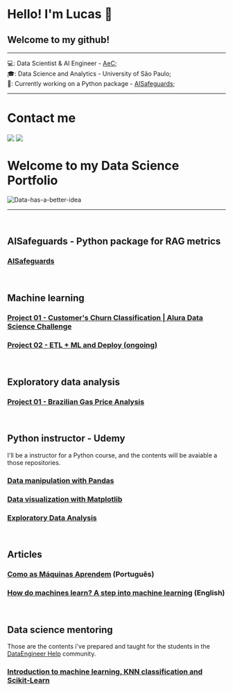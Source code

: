 <h1> Hello! I'm Lucas 👋</h1>
<h2> Welcome to my github!</h2>

***
💻: Data Scientist & AI Engineer - [AeC](https://br.linkedin.com/company/aec);<br>
🎓: Data Science and Analytics - University of São Paulo;<br>
🌱: Currently working on a Python package - [AISafeguards](https://github.com/lucas-mdsena/ai_safeguards/tree/develop);<br>
***
<h1>Contact me</h1>
<a href="https://www.linkedin.com/in/lucas-msena/" target="blank"><img align="center" src="https://img.shields.io/badge/LinkedIn-0077B5?style=for-the-badge&logo=linkedin&logoColor=white" /></a> <a href="https://medium.com/@lucas.msena" target="blank"><img align="center" src="https://img.shields.io/badge/Medium-000000?style=for-the-badge&logo=medium&logoColor=white" /></a>

<br>

# **Welcome to my Data Science Portfolio**
![Data-has-a-better-idea](https://github.com/lucas-mdsena/portfolio/assets/93884007/ac8e9249-bf94-40bc-8d89-ae09f97d671c)
***
<br>

## **AISafeguards - Python package for RAG metrics**
### [AISafeguards](https://github.com/lucas-mdsena/ai_safeguards)

<br>

## **Machine learning**
### [Project 01 - Customer's Churn Classification | Alura Data Science Challenge](https://github.com/lucas-mdsena/churn_classification)
### [Project 02 - ETL + ML and Deploy (ongoing)](https://github.com/lucas-mdsena/etl_ml)

<br>

## **Exploratory data analysis**
### [Project 01 - Brazilian Gas Price Analysis](https://github.com/lucas-mdsena/gas_price_analysis)

<br>

## **Python instructor - Udemy**
I'll be a instructor for a Python course, and the contents will be avaiable a those repositories.
### [Data manipulation with Pandas](https://github.com/lucas-mdsena/python_udemy?tab=readme-ov-file)
### [Data visualization with Matplotlib](https://github.com/lucas-mdsena/python_udemy_module_3)
### [Exploratory Data Analysis](https://github.com/lucas-mdsena/python-udemy-module_4)

<br>

## **Articles**
### [Como as Máquinas Aprendem](https://dataengineer.help/como-as-maquinas-aprendem/) (Português)
### [How do machines learn? A step into machine learning](https://medium.com/@lucas.msena/how-do-machines-learn-a-step-into-machine-learning-e14632675b93) (English)

<br>

## **Data science mentoring**
Those are the contents i've prepared and taught for the students in the [DataEngineer Help](https://www.linkedin.com/company/dataengineerhelp/) community.
### [Introduction to machine learning, KNN classification and Scikit-Learn](https://github.com/lucas-mdsena/lesson-intro-ml-knn/tree/main)

<br>

<!--
**lucas-mdsena/lucas-mdsena** is a ✨ _special_ ✨ repository because its `README.md` (this file) appears on your GitHub profile.

Here are some ideas to get you started:

- 🔭 I’m currently working on ...
- 🌱 I’m currently learning ...
- 👯 I’m looking to collaborate on ...
- 🤔 I’m looking for help with ...
- 💬 Ask me about ...
- 📫 How to reach me: ...
- 😄 Pronouns: ...
- ⚡ Fun fact: ...
-->

